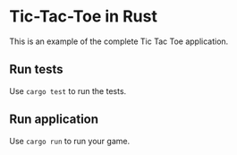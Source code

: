 # Tic-Tac-Toe in Rust

This is an example of the complete Tic Tac Toe application.

## Run tests

Use `cargo test` to run the tests.

## Run application

Use `cargo run` to run your game.
